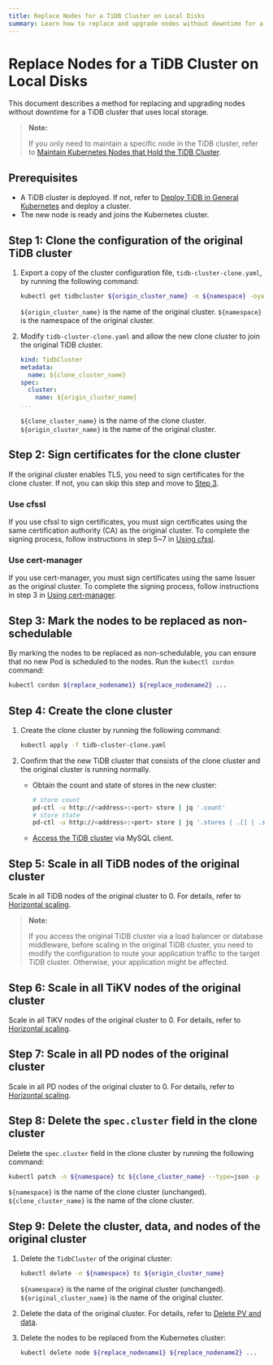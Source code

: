 ```yaml
---
title: Replace Nodes for a TiDB Cluster on Local Disks
summary: Learn how to replace and upgrade nodes without downtime for a TiDB cluster that uses local storage.
---
```


# Replace Nodes for a TiDB Cluster on Local Disks

This document describes a method for replacing and upgrading nodes without downtime for a TiDB cluster that uses local storage.

> **Note:**
>
> If you only need to maintain a specific node in the TiDB cluster, refer to [Maintain Kubernetes Nodes that Hold the TiDB Cluster](maintain-a-kubernetes-node.md).

## Prerequisites

- A TiDB cluster is deployed. If not, refer to [Deploy TiDB in General Kubernetes](deploy-on-general-kubernetes.md) and deploy a cluster.
- The new node is ready and joins the Kubernetes cluster.

## Step 1: Clone the configuration of the original TiDB cluster

1. Export a copy of the cluster configuration file, `tidb-cluster-clone.yaml`, by running the following command:

    
    ```bash
    kubectl get tidbcluster ${origin_cluster_name} -n ${namespace} -oyaml > tidb-cluster-clone.yaml
    ```

    `${origin_cluster_name}` is the name of the original cluster. `${namespace}` is the namespace of the original cluster.

2. Modify `tidb-cluster-clone.yaml` and allow the new clone cluster to join the original TiDB cluster.

    ```yaml
    kind: TidbCluster
    metadata:
      name: ${clone_cluster_name}
    spec:
      cluster:
        name: ${origin_cluster_name}
    ...
    ```

    `${clone_cluster_name}` is the name of the clone cluster. `${origin_cluster_name}` is the name of the original cluster.

## Step 2: Sign certificates for the clone cluster

If the original cluster enables TLS, you need to sign certificates for the clone cluster. If not, you can skip this step and move to [Step 3](#step-3-mark-the-nodes-to-be-replaced-as-non-schedulable).

### Use cfssl

If you use cfssl to sign certificates, you must sign certificates using the same certification authority (CA) as the original cluster. To complete the signing process, follow instructions in step 5~7 in [Using cfssl](enable-tls-between-components.md#using-cfssl).

### Use cert-manager

If you use cert-manager, you must sign certificates using the same Issuer as the original cluster. To complete the signing process, follow instructions in step 3 in [Using cert-manager](enable-tls-between-components.md#using-cert-manager).

## Step 3: Mark the nodes to be replaced as non-schedulable

By marking the nodes to be replaced as non-schedulable, you can ensure that no new Pod is scheduled to the nodes. Run the `kubectl cordon` command:


```bash
kubectl cordon ${replace_nodename1} ${replace_nodename2} ...
```

## Step 4: Create the clone cluster

1. Create the clone cluster by running the following command:

    
    ```bash
    kubectl apply -f tidb-cluster-clone.yaml
    ```

2. Confirm that the new TiDB cluster that consists of the clone cluster and the original cluster is running normally.

    - Obtain the count and state of stores in the new cluster:

        
        ```bash
        # store count
        pd-ctl -u http://<address>:<port> store | jq '.count'
        # store state
        pd-ctl -u http://<address>:<port> store | jq '.stores | .[] | .store.state_name'
        ```

    - [Access the TiDB cluster](access-tidb.md) via MySQL client.

## Step 5: Scale in all TiDB nodes of the original cluster

Scale in all TiDB nodes of the original cluster to 0. For details, refer to [Horizontal scaling](scale-a-tidb-cluster.md#horizontal-scaling).

> **Note:**
>
> If you access the original TiDB cluster via a load balancer or database middleware, before scaling in the original TiDB cluster, you need to modify the configuration to route your application traffic to the target TiDB cluster. Otherwise, your application might be affected.

## Step 6: Scale in all TiKV nodes of the original cluster

Scale in all TiKV nodes of the original cluster to 0. For details, refer to [Horizontal scaling](scale-a-tidb-cluster.md#horizontal-scaling).

## Step 7: Scale in all PD nodes of the original cluster

Scale in all PD nodes of the original cluster to 0. For details, refer to [Horizontal scaling](scale-a-tidb-cluster.md#horizontal-scaling).

## Step 8: Delete the `spec.cluster` field in the clone cluster

Delete the `spec.cluster` field in the clone cluster by running the following command:


```bash
kubectl patch -n ${namespace} tc ${clone_cluster_name} --type=json -p '[{"op":"remove", "path":"/spec/cluster"}]'
```

`${namespace}` is the name of the clone cluster (unchanged). `${clone_cluster_name}` is the name of the clone cluster.

## Step 9: Delete the cluster, data, and nodes of the original cluster

1. Delete the `TidbCluster` of the original cluster:

    
    ```bash
    kubectl delete -n ${namespace} tc ${origin_cluster_name}
    ```

    `${namespace}` is the name of the original cluster (unchanged). `${original_cluster_name}` is the name of the original cluster.

2. Delete the data of the original cluster. For details, refer to [Delete PV and data](configure-storage-class.md#delete-pv-and-data).

3. Delete the nodes to be replaced from the Kubernetes cluster:

    
    ```bash
    kubectl delete node ${replace_nodename1} ${replace_nodename2} ...
    ```

